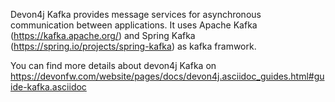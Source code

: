 Devon4j Kafka provides message services for asynchronous communication between applications. It uses Apache Kafka (https://kafka.apache.org/) and Spring Kafka (https://spring.io/projects/spring-kafka) as kafka framwork.

You can find more details about devon4j Kafka on https://devonfw.com/website/pages/docs/devon4j.asciidoc_guides.html#guide-kafka.asciidoc